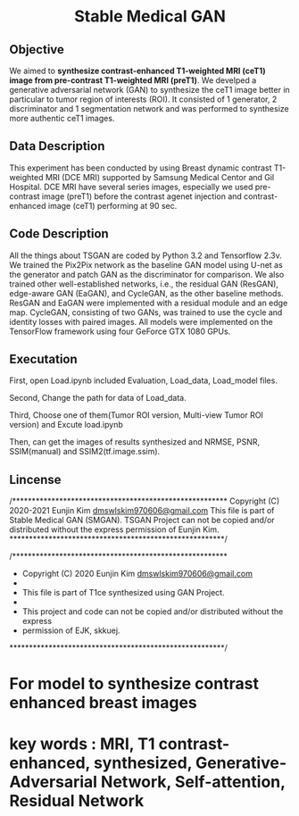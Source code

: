 
 
<h1 align="center">
    <p> Stable Medical GAN </p>
</h1>

## Objective
We aimed to **synthesize contrast-enhanced T1-weighted MRI (ceT1) image from pre-contrast T1-weighted MRI (preT1)**. We develped a generative adversarial network (GAN) to synthesize the ceT1 image better in particular to tumor region of interests (ROI). It consisted of 1 generator, 2 discriminator and 1 segmentation network and was performed to synthesize more authentic ceT1 images.

## Data Description
This experiment has been conducted by using Breast dynamic contrast T1-weighted MRI (DCE MRI) supported by Samsung Medical Centor and Gil Hospital. DCE MRI have several series images, especially we used pre-contrast image (preT1) before the contrast agenet injection and contrast-enhanced image (ceT1) performing at 90 sec.

## Code Description
All the things about TSGAN are coded by Python 3.2 and Tensorflow 2.3v. We trained the Pix2Pix network as the baseline GAN model using U-net as the generator and patch GAN as the discriminator for comparison. We also trained other well-established networks, i.e., the residual GAN (ResGAN), edge-aware GAN (EaGAN), and CycleGAN, as the other baseline methods. ResGAN and EaGAN were implemented with a residual module and an edge map. CycleGAN, consisting of two GANs, was trained to use the cycle and identity losses with paired images. All models were implemented on the TensorFlow framework using four GeForce GTX 1080 GPUs.

## Executation

First, open Load.ipynb included Evaluation, Load_data, Load_model files.

Second, Change the path for data of Load_data.

Third, Choose one of them(Tumor ROI version, Multi-view Tumor ROI version) and Excute load.ipynb

Then, can get the images of results synthesized and NRMSE, PSNR, SSIM(manual) and SSIM2(tf.image.ssim).


## Lincense
/*******************************************************
Copyright (C) 2020-2021 Eunjin Kim dmswlskim970606@gmail.com This file is part of Stable Medical GAN (SMGAN). TSGAN Project can not be copied and/or distributed without the express permission of Eunjin Kim.
*******************************************************/

/*******************************************************

 * Copyright (C) 2020 Eunjin Kim <dmswlskim970606@gmail.com>
 * 
 * This file is part of T1ce synthesized using GAN Project.
 * 
 * This project and code can not be copied and/or distributed without the express
 * permission of EJK, skkuej.

 *******************************************************/
 
# For model to synthesize contrast enhanced breast images
# key words : MRI, T1 contrast-enhanced, synthesized, Generative-Adversarial Network, Self-attention, Residual Network

